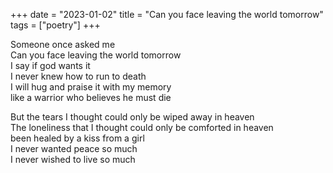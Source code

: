 +++ 
date = "2023-01-02"
title = "Can you face leaving the world tomorrow"
tags = ["poetry"]
+++

Someone once asked me  
Can you face leaving the world tomorrow  
I say if god wants it  
I never knew how to run to death  
I will hug and praise it with my memory  
like a warrior who believes he must die  

But the tears I thought could only be wiped away in heaven  
The loneliness that I thought could only be comforted in heaven  
been healed by a kiss from a girl  
I never wanted peace so much  
I never wished to live so much  